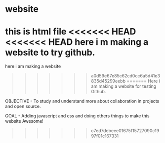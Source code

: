 # website
this is html file
<<<<<<< HEAD
<<<<<<< HEAD
here i m making a website to try github.
=======
here i am making a website
>>>>>>> a0d59e67e85c62cd0cc6a5d41e3835d45299eebb
=======
Here i am making a website for testing Github.

OBJECTIVE - 
	To study and understand more about collaboration in projects and open source.

GOAL -
	Adding javascript and css and doing others things to make this website Awesome!
>>>>>>> c7ed7debeee01675f15727090c1997f01c167331

